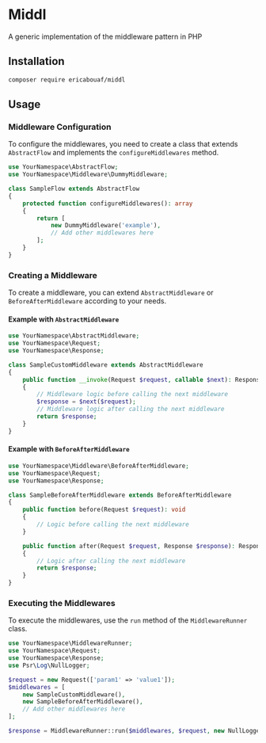 # Middl

A generic implementation of the middleware pattern in PHP

## Installation

```bash
composer require ericabouaf/middl
```

## Usage

### Middleware Configuration

To configure the middlewares, you need to create a class that extends `AbstractFlow` and implements the `configureMiddlewares` method.

```php
use YourNamespace\AbstractFlow;
use YourNamespace\Middleware\DummyMiddleware;

class SampleFlow extends AbstractFlow
{
    protected function configureMiddlewares(): array
    {
        return [
            new DummyMiddleware('example'),
            // Add other middlewares here
        ];
    }
}
```

### Creating a Middleware

To create a middleware, you can extend `AbstractMiddleware` or `BeforeAfterMiddleware` according to your needs.

#### Example with `AbstractMiddleware`

```php
use YourNamespace\AbstractMiddleware;
use YourNamespace\Request;
use YourNamespace\Response;

class SampleCustomMiddleware extends AbstractMiddleware
{
    public function __invoke(Request $request, callable $next): Response
    {
        // Middleware logic before calling the next middleware
        $response = $next($request);
        // Middleware logic after calling the next middleware
        return $response;
    }
}
```

#### Example with `BeforeAfterMiddleware`

```php
use YourNamespace\Middleware\BeforeAfterMiddleware;
use YourNamespace\Request;
use YourNamespace\Response;

class SampleBeforeAfterMiddleware extends BeforeAfterMiddleware
{
    public function before(Request $request): void
    {
        // Logic before calling the next middleware
    }

    public function after(Request $request, Response $response): Response
    {
        // Logic after calling the next middleware
        return $response;
    }
}
```

### Executing the Middlewares

To execute the middlewares, use the `run` method of the `MiddlewareRunner` class.

```php
use YourNamespace\MiddlewareRunner;
use YourNamespace\Request;
use YourNamespace\Response;
use Psr\Log\NullLogger;

$request = new Request(['param1' => 'value1']);
$middlewares = [
    new SampleCustomMiddleware(),
    new SampleBeforeAfterMiddleware(),
    // Add other middlewares here
];

$response = MiddlewareRunner::run($middlewares, $request, new NullLogger());
```
